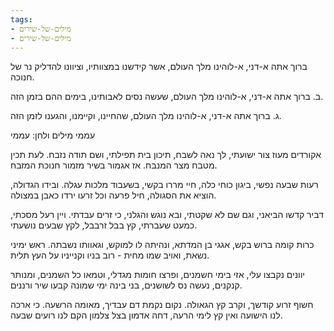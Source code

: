 ```yaml
---
tags:
- מילים-של-שירים
- מילים-של-שירים
---
```



ברוך אתה א-דני, א-לוהינו מלך העולם, אשר קידשנו במצוותיו, וציוונו להדליק נר של חנוכה.

ב.      ברוך אתה א-דני, א-לוהינו מלך העולם, שעשה נסים לאבותינו, בימים ההם בזמן הזה.

ג.      ברוך אתה א-דני, א-לוהינו מלך העולם, שהחיינו, וקיימנו, והגענו לזמן הזה. 

עממי
מילים ולחן: עממי

אקורדים 
מעוז צור ישועתי,
לך נאה לשבח,
תיכון בית תפילתי,
ושם תודה נזבח.
לעת תכין מטבח
מצר המנבח.
אז אגמור
בשיר מזמור
חנוכת המזבח.

רעות שבעה נפשי,
ביגון כוחי כלה,
חיי מררו בקשי,
בשעבוד מלכות עגלה.
ובידו הגדולה,
הוציא את הסגולה,
חיל פרעה
וכל זרעו
ירדו כאבן במצולה.

דביר קדשו הביאני,
וגם שם לא שקטתי,
ובא נוגש והגלני,
כי זרים עבדתי.
ויין רעל מסכתי,
כמעט שעברתי,
קץ בבל
זרבבל,
לקץ שבעים נושעתי.

כרות קומה ברוש בקש,
אגגי בן המדתא,
ונהיתה לו למוקש,
וגאוותו נשבתה.
ראש ימיני נשאת,
ואויב שמו מחית -
רוב בניו
וקנייניו
על העץ תלית.

יוונים נקבצו עלי,
אזי בימי חשמנים,
ופרצו חומות מגדלי,
וטמאו כל השמנים,
ומנותר קנקנים,
נעשה נס לשושנים,
בני בינה
ימי שמונה
קבעו שיר ורננים.

חשוף זרוע קודשך,
וקרב קץ הגאולה.
נקום נקמת דם עבדיך,
מאומה הרשעה.
כי ארכה לנו הישועה
ואין קץ לימי הרעה,
דחה אדמון
בצל צלמון
הקם לנו רועים שבעה.
